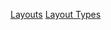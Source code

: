 [Layouts](https://github.com/bleezmo/cmp464_788/wiki/Layouts)
[Layout Types](https://github.com/bleezmo/cmp464_788/wiki/Layout-Types)
